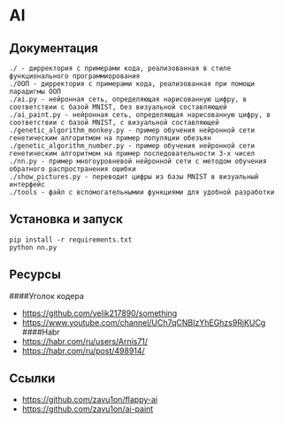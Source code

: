 # AI

## Документация
```
./ - дирректория с примерами кода, реализованная в стиле функционального программиорования
./ООП - дирректория с примерами кода, реализованная при помощи парадигмы ООП
./ai.py - нейронная сеть, определяющая нарисованную цифру, в соответствии с базой MNIST, без визуальной составляющей
./ai_paint.py - нейронная сеть, определяющая нарисованную цифру, в соответствии с базой MNIST, c визуальной составляющей
./genetic_algorithm_monkey.py - пример обучения нейронной сети генетическим алгоритмом на пример популяции обезъян
./genetic_algorithm_number.py - пример обучения нейронной сети генетическим алгоритмом на пример последовательности 3-х чисел
./nn.py - пример многоуровневой нейронной сети с методом обучения обратного распространения ошибки
./show_pictures.py - переводит цифры из базы MNIST в визуальный интерфейс
./tools - файл с вспомогательнымии функциями для удобной разработки
``` 

## Установка и запуск
```shell
pip install -r requirements.txt
python nn.py
```

## Ресурсы
####Уголок кодера
* https://github.com/yelik217890/something
* https://www.youtube.com/channel/UCh7qCNBIzYhEGhzs9RjKUCg
####Habr
* https://habr.com/ru/users/Arnis71/
* https://habr.com/ru/post/498914/

## Ссылки
* https://github.com/zavu1on/flappy-ai
* https://github.com/zavu1on/ai-paint